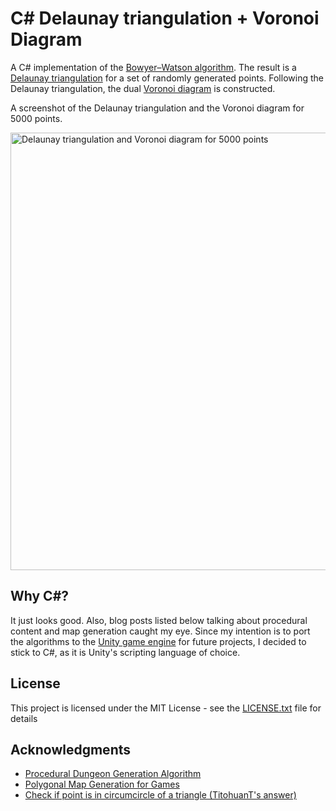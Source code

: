 # C# Delaunay triangulation + Voronoi Diagram

A C# implementation of the [Bowyer–Watson algorithm](https://en.wikipedia.org/wiki/Bowyer%E2%80%93Watson_algorithm).
The result is a [Delaunay triangulation](https://en.wikipedia.org/wiki/Delaunay_triangulation) for a set of randomly generated points.
Following the Delaunay triangulation, the dual [Voronoi diagram](https://en.wikipedia.org/wiki/Voronoi_diagram) is constructed.

A screenshot of the Delaunay triangulation and the Voronoi diagram for 5000 points.

<img alt="Delaunay triangulation and Voronoi diagram for 5000 points" src="screenshots/delaunay_voronoi.png" width="700">

## Why C#?

It just looks good. Also, blog posts listed below talking about procedural content and map generation caught my eye.
Since my intention is to port the algorithms to the [Unity game engine](https://unity3d.com/) for future projects, I decided to stick to C#, as it is Unity's scripting language of choice.

## License

This project is licensed under the MIT License - see the [LICENSE.txt](LICENSE.txt) file for details

## Acknowledgments

* [Procedural Dungeon Generation Algorithm](https://www.gamasutra.com/blogs/AAdonaac/20150903/252889/Procedural_Dungeon_Generation_Algorithm.php)
* [Polygonal Map Generation for Games](http://www-cs-students.stanford.edu/~amitp/game-programming/polygon-map-generation/)
* [Check if point is in circumcircle of a triangle (TitohuanT's answer)](https://stackoverflow.com/questions/39984709/how-can-i-check-wether-a-point-is-inside-the-circumcircle-of-3-points)
